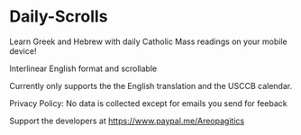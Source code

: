 # Daily-Scrolls
Learn Greek and Hebrew with daily Catholic Mass readings on your mobile device!

Interlinear English format and scrollable

Currently only supports the the English translation and the USCCB calendar.

Privacy Policy: No data is collected except for emails you send for feeback

Support the developers at https://www.paypal.me/Areopagitics
